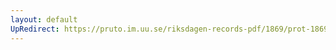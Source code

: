 ```yaml
---
layout: default
UpRedirect: https://pruto.im.uu.se/riksdagen-records-pdf/1869/prot-1869--fk--323/prot-1869--fk--323_001.pdf
---
```

